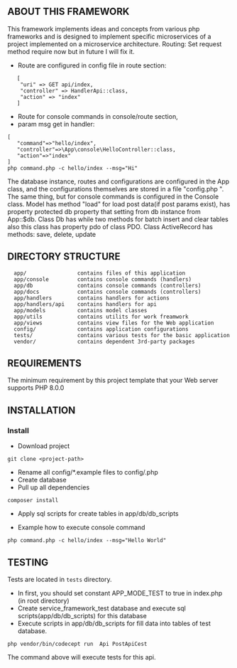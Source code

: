 ABOUT THIS FRAMEWORK
--------------------
This framework implements ideas and concepts from various
php frameworks and is designed to implement specific microservices 
of a project implemented on a microservice architecture.
Routing:
Set request method require now but in future I will fix it.
- Route are configured in config file in route section:
~~~
   [
    "uri" => GET api/index,
    "controller" => HandlerApi::class,
    "action" => "index"
   ]
~~~
- Route for console commands in console/route section, 
- param msg get in handler:
~~~
[
   "command"=>"hello/index",
   "controller"=>\App\console\HelloController::class,
   "action"=>"index"
]
php command.php -c hello/index --msg="Hi"
~~~
The database instance, routes and configurations are configured in the App class,
and the configurations themselves are stored in a file "config.php ".
The same thing, but for console commands is configured in the Console class.
Model has method "load" for load post data(if post params exist), has property protected db property that
setting from db instance from App::$db.
Class Db has while two methods for batch insert and clear tables also
this class has property pdo of class PDO.
Class ActiveRecord has methods: save, delete, update

DIRECTORY STRUCTURE
-------------------

      app/                contains files of this application
      app/console         contains console commands (handlers)
      app/db              contains console commands (controllers)
      app/docs            contains console commands (controllers)
      app/handlers        contains handlers for actions
      app/handlers/api    contains handlers for api
      app/models          contains model classes
      app/utils           contains utilits for work freamwork
      app/views           contains view files for the Web application
      config/             contains application configurations
      tests/              contains various tests for the basic application
      vendor/             contains dependent 3rd-party packages



REQUIREMENTS
------------

The minimum requirement by this project template that your Web server supports PHP 8.0.0


INSTALLATION
------------

### Install

- Download project
~~~
git clone <project-path>
~~~
- Rename all config/*.example files to config/<filename>.php
- Create database 
- Pull up all dependencies
~~~
composer install
~~~
- Apply sql scripts for create tables in app/db/db_scripts

- Example how to execute console command
~~~
php command.php -c hello/index --msg="Hello World"
~~~


TESTING
-------
Tests are located in `tests` directory.

- In first, you should set constant APP_MODE_TEST to true in index.php (in root directory)
- Create service_framework_test database and execute sql scripts(app/db/db_scripts) for this database
- Execute scripts in app/db/db_scripts for fill data into tables of test database.
```
php vendor/bin/codecept run  Api PostApiCest
```
The command above will execute tests for this api.